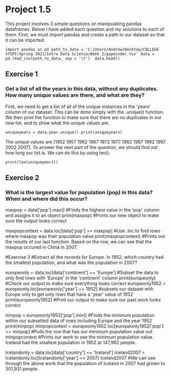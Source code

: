 # Project 1.5

This project involves 3 simple questions on manipulating pandas dataframes. Below I have added each question and my solutions to each of them. First, we must import pandas and create a path to our dataset so that it can be imported. 

`import pandas as pd
path_to_data = 'C:/Users/Andrew/Desktop/COLLEGE STUFF/Spring 2021/Intro Data Science/Week 2/gapminder.tsv'
data = pd.read_csv(path_to_data, sep = '\t') 
data.head()` 

## Exercise 1
### Get a list of all the years in this data, without any duplicates. How many unique values are there, and what are they?

First, we need to get a list of all of the unique instances in the 'years' column of our dataset. This can be done simply with the .unique() function. We then print the function to make sure that there are no duplicates in our new list, and to show what the unique values are.

`uniqueyears = data.year.unique()
print(uniqueyears)`

The unique values are [1952 1957 1962 1967 1972 1977 1982 1987 1992 1997 2002 2007]. To answer the next part of the question, we should find out how long our list is. We can do this by using len().

`print(len(uniqueyears))`

## Exercise 2
### What is the largest value for population (pop) in this data? When and where did this occur?

maxpop = data['pop'].max() #Finds the highest value in the 'pop' column and assigns it to an object
print(maxpop) #Prints our new object to make sure the output looks correct

maxpopcontext = data.loc[data['pop'] == maxpop] #Use .loc to find rows where maxpop was their population value
print(maxpopcontext) #Prints out the results of our last function. Based on the row, we can see that the maxpop occured in China in 2007.

#Exercise 3
#Extract all the records for Europe. In 1952, which country had the smallest population, and what was the population in 2007?

europeonly = data.loc[data['continent'] == 'Europe'] #Subset the data to only find rows with 'Europe' in the 'continent' column
print(europeonly) #Check our output to make sure everything looks correct
europeonly1952 = europeonly.loc[europeonly['year'] == 1952] #subsets our dataset with Europe only to get only rows that have a 'year' value of 1952
print(europeonly1952) #Print our output to make sure our past work looks correct

minpop = europeonly1952['pop'].min() #Finds the minimum population within our subsetted data of rows including Europe and the year 1952
print(minpop)
minpopcontext = europeonly1952.loc[europeonly1952['pop'] == minpop] #Pulls the row that has our minimum population value out
minpopcontext #Prints our work to see the minimum population value. Iceland had the smallest population in 1952 at 147,962 people.

Icelandonly = data.loc[data['country'] == 'Iceland']
Iceland2007 = Icelandonly.loc[Icelandonly['year'] ==  2007]
Iceland2007 #We can see through the above work that the population of Iceland in 2007 had grown to 301,931 people.
